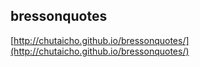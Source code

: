 ## bressonquotes

[http://chutaicho.github.io/bressonquotes/](http://chutaicho.github.io/bressonquotes/)
